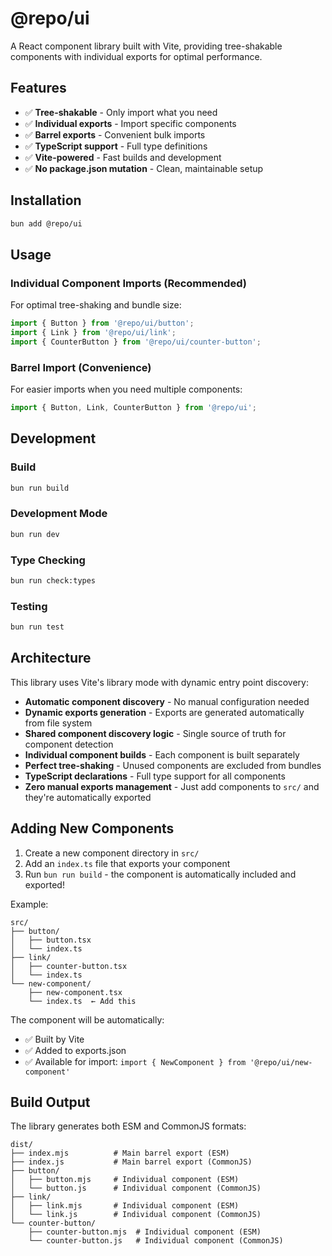 # @repo/ui

A React component library built with Vite, providing tree-shakable components with individual exports for optimal performance.

## Features

- ✅ **Tree-shakable** - Only import what you need
- ✅ **Individual exports** - Import specific components
- ✅ **Barrel exports** - Convenient bulk imports
- ✅ **TypeScript support** - Full type definitions
- ✅ **Vite-powered** - Fast builds and development
- ✅ **No package.json mutation** - Clean, maintainable setup

## Installation

```bash
bun add @repo/ui
```

## Usage

### Individual Component Imports (Recommended)

For optimal tree-shaking and bundle size:

```typescript
import { Button } from '@repo/ui/button';
import { Link } from '@repo/ui/link';
import { CounterButton } from '@repo/ui/counter-button';
```

### Barrel Import (Convenience)

For easier imports when you need multiple components:

```typescript
import { Button, Link, CounterButton } from '@repo/ui';
```

## Development

### Build

```bash
bun run build
```

### Development Mode

```bash
bun run dev
```

### Type Checking

```bash
bun run check:types
```

### Testing

```bash
bun run test
```

## Architecture

This library uses Vite's library mode with dynamic entry point discovery:

- **Automatic component discovery** - No manual configuration needed
- **Dynamic exports generation** - Exports are generated automatically from file system
- **Shared component discovery logic** - Single source of truth for component detection
- **Individual component builds** - Each component is built separately
- **Perfect tree-shaking** - Unused components are excluded from bundles
- **TypeScript declarations** - Full type support for all components
- **Zero manual exports management** - Just add components to `src/` and they're automatically exported

## Adding New Components

1. Create a new component directory in `src/`
2. Add an `index.ts` file that exports your component
3. Run `bun run build` - the component is automatically included and exported!

Example:
```
src/
├── button/
│   ├── button.tsx
│   └── index.ts
├── link/
│   ├── counter-button.tsx
│   └── index.ts
└── new-component/
    ├── new-component.tsx
    └── index.ts  ← Add this
```

The component will be automatically:
- ✅ Built by Vite
- ✅ Added to exports.json
- ✅ Available for import: `import { NewComponent } from '@repo/ui/new-component'`

## Build Output

The library generates both ESM and CommonJS formats:

```
dist/
├── index.mjs          # Main barrel export (ESM)
├── index.js           # Main barrel export (CommonJS)
├── button/
│   ├── button.mjs     # Individual component (ESM)
│   └── button.js      # Individual component (CommonJS)
├── link/
│   ├── link.mjs       # Individual component (ESM)
│   └── link.js        # Individual component (CommonJS)
└── counter-button/
    ├── counter-button.mjs  # Individual component (ESM)
    └── counter-button.js   # Individual component (CommonJS)
``` 